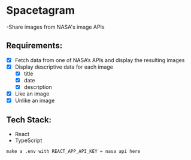 # Spacetagram 
-Share images from NASA's image APIs

## Requirements:
- [X] Fetch data from one of NASA’s APIs and display the resulting images 
- [X] Display descriptive data for each image
    - [X] title
    - [X] date 
    - [X] description
- [X] Like an image
- [X] Unlike an image

## Tech Stack:
- React
- TypeScript

````
make a .env with REACT_APP_API_KEY = nasa api here
````